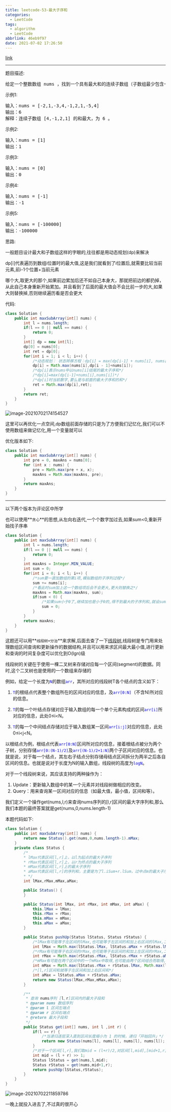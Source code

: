 ```yaml
---
title: leetcode-53-最大子序和
categories:
  - LeetCode
tags:
  - algorithm
  - LeetCode
abbrlink: 46eb9f97
date: 2021-07-02 17:26:50
---
```


[link](https://leetcode-cn.com/problems/maximum-subarray/)

<hr/>

题目描述:

<pre>
给定一个整数数组 nums ，找到一个具有最大和的连续子数组（子数组最少包含一个元素），返回其最大和。
</pre>

示例1:

<pre>
输入：nums = [-2,1,-3,4,-1,2,1,-5,4]
输出：6
解释：连续子数组 [4,-1,2,1] 的和最大，为 6 。
</pre>

示例2:

<pre>
输入：nums = [1]
输出：1
</pre>

示例3:

<pre>
输入：nums = [0]
输出：0
</pre>

示例4:

<pre>
输入：nums = [-1]
输出：-1
</pre>

示例5:

<pre>
输入：nums = [-100000]
输出：-100000
</pre>

思路:

一般题目设计最大和子数组这样的字眼的,往往都是用动态规划(dp)来解决

dp[i]代表遍历到数组i位置时的最大值,这是我们就看到了i位置后,就需要比较当前元素,前i-1个位置+当前元素

哪个大,取更大的那个,如果前边累加后还不如自己本身大，那就把前边的都扔掉，从此自己本身重新开始累加。并且看到了后面的最大值会不会比前一步的大,如果大则替换掉,否则继续遍历看是否会更大

代码:

```java
class Solution {
    public int maxSubArray(int[] nums) {
        int l = nums.length;
        if(l == 0 || null == nums) {
            return 0;
        }
        int[] dp = new int[l];
        dp[0] = nums[0];
        int ret = dp[0];
        for(int i = 1; i < l; i++) {
            /*动态规划： 状态转移方程：dp[i] = max(dp[i-1] + nums[i], nums[i])*/
            dp[i] = Math.max(nums[i],dp[i - 1]+nums[i]);
            /*dp[i]表示nums中以nums[i]结尾的最大子序和*/
            /*dp[i]=max(dp[i-1]+nums[i],nums[i])*/
			/*dp[i]时当前数字,要么是与前面的最大子序和的和*/
            ret = Math.max(dp[i],ret);
        }
        return ret;
    }
}
```

![image-20210702174154527](https://gitee.com/cao_ziqiang/img/raw/master/20210702174154.png)

这里可以再优化一点空间,dp数组前面存储的只是为了方便我们记忆化,我们可以不使用数组来做记忆化,用一个变量就可以

优化版本如下:

```java
class Solution {
    public int maxSubArray(int[] nums) {
        int pre = 0, maxAns = nums[0];
        for (int x : nums) {
            pre = Math.max(pre + x, x);
            maxAns = Math.max(maxAns, pre);
        }
        return maxAns;
    }
}
```

<hr/>

以下两个版本为评论区中所学

也可以使用**`贪心`**的思想,从左向右迭代,一个个数字加过去,如果sum<0,重新开始找子序串

```java
class Solution {
    public int maxSubArray(int[] nums) {
        int l = nums.length;
        if(l == 0 || null == nums) {
            return 0;
        }
        int maxAns = Integer.MIN_VALUE;
        int sum = 0;
        for(int i = 0; i < l; i++) {
            /*sum要一直加数组的第i项,模拟数组的子序列过程*/
            sum += nums[i];
            /*看此时sum加上这一个数组项后会不会更大,更大则替换之*/
            maxAns = Math.max(maxAns, sum);
            if(sum < 0) {
                /*如果sum小于0了,继续加也是小于0的,得不到最大的子序列和,就设sum为0*/
                sum = 0;
            }
        }
        return maxAns;
    }
}
```

这题还可以用**`线段树+分治`**来求解,后面去查了一下[线段树](https://www.jianshu.com/p/6fd130084a43),线段树是专门用来处理数组区间查询和更新操作的数据结构,并且可以用来求区间最大最小值,进行更新和查询的时间复杂度可以优化到O(lgn)级

线段树的关键在于使用一棵二叉树来存储对应每一个区间(segment)的数据。同时,这个二叉树也是使用的一个数组来存储的

例如，给定一个长度为<font color="blue">`N`</font>的数组<font color="blue">`arr`</font>，其所对应的线段树T各个结点的含义如下：

1. <font color="blue">`T`</font>的根结点代表整个数组所在的区间对应的信息，及<font color="blue">`arr[0:N]`</font>（不含N)所对应的信息。

2. <font color="blue">`T`</font>的每一个叶结点存储对应于输入数组的每一个单个元素构成的区间<font color="blue">`arr[i]`</font>所对应的信息，此处0≤i<N。

3. <font color="blue">`T`</font>的每一个中间结点存储对应于输入数组某一区间<font color="blue">`arr[i:j]`</font>对应的信息，此处0≤i<j<N。

以根结点为例，根结点代表<font color="blue">`arr[0:N]`</font>区间所对应的信息，接着根结点被分为两个子树，分别存储<font color="blue">`arr[0:(N-1)/2]`</font>及<font color="blue">`arr[(N-1)/2+1:N]`</font>两个子区间对应的信息。也就是说，对于每一个结点，其左右子结点分别存储母结点区间拆分为两半之后各自区间的信息。也就是说对于长度为N的输入数组，线段树的高度为<font color="blue">`logN`</font>。

对于一个线段树来说，其应该支持的两种操作为：

1. Update：更新输入数组中的某一个元素并对线段树做相应的改变。
2. Query：用来查询某一区间对应的信息（如最大值，最小值，区间和等）。



我们定义一个操作get(nums,l,r)来查询nums序列的[l,r]区间的最大字序列和,那么我们本题的最终答案就是get(nums,0,nums.length-1)

本题代码如下:

```java
class Solution {
    public int maxSubArray(int[] nums) {
        return new Status().get(nums,0,nums.length-1).mMax;
    }
    private class Status {
        /*
        * lMax代表区间[l,r]上，以l为起点的最大子序列
        * rMax代表区间[l,r]上，以r为终点的最大子序列
        * mMax代表区间[l,r]上的最大子序列
        * aMax代表区间[l,r]的序列和，主要是为了l.iSum+r.lSum，过中点m的最大子序列
        * */
        int lMax,rMax,mMax,aMax;

        public Status() {
        }

        public Status(int lMax, int rMax, int mMax, int aMax) {
            this.lMax = lMax;
            this.rMax = rMax;
            this.mMax = mMax;
            this.aMax = aMax;
        }

        public Status pushUp(Status lStatus, Status rStatus) {
            /*lMax有可能等于左区间的lMax,也可能等于左区间的和加上右区间的lMax,二者取大*/
            int lMax = Math.max(lStatus.lMax, lStatus.aMax + rStatus.lMax);
            /*rMax有可能等于右区间的rMax,也可能等于右区间的和加上左区间的rMax,二者取大*/
            int rMax = Math.max(rStatus.rMax, lStatus.rMax + rStatus.aMax);
            /*mMax有可能在两个区间中的一个mMax中取得,也可能由两个区间组合而取得,故三者取大*/
            int mMax = Math.max(lStatus.rMax + rStatus.lMax, Math.max(lStatus.mMax, rStatus.mMax));
            /*[l,r]区间和就等于左区间和加上右区间和*/
            int aMax = lStatus.aMax + rStatus.aMax;
            return new Status(lMax,rMax,mMax,aMax);
        }

        /**
         * 查询 nums序列 [l,r]区间内的最大子段和
         * @param nums 数组序列
         * @param l 区间左端点
         * @param r 区间右端点
         * @return 最大子段和
         */
        public Status get(int[] nums, int l ,int r) {
            if(l == r) {
                /*当递归逐层深入直到区间长度缩小为 1 的时候，递归「开始回升」*/
                return new Status(nums[l], nums[l], nums[l], nums[l]);
            }
            /*对于一个区间[l,r],我们取mid = (l+r)/2,对区间[l,mid],[mid+1,r]分治求解*/
            int mid = (l + r) >> 1;
            Status lStatus = get(nums,l,mid);
            Status rStatus = get(nums,mid+1,r);
            return pushUp(lStatus,rStatus);
        }
    }
}
```

![image-20210702211859786](https://gitee.com/cao_ziqiang/img/raw/master/20210702211859.png)

一晚上就投入进去了,不过真的很开心